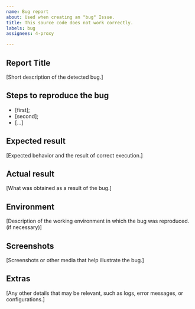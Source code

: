 ```yaml
---
name: Bug report
about: Used when creating an "bug" Issue.
title: This source code does not work correctly.
labels: bug
assignees: 4-proxy

---
```


## Report Title

[Short description of the detected bug.]

## Steps to reproduce the bug

- [first];
- [second];
- [...]

## Expected result

[Expected behavior and the result of correct execution.]

## Actual result

[What was obtained as a result of the bug.]

## Environment

[Description of the working environment in which the bug was reproduced. (if necessary)]

## Screenshots

[Screenshots or other media that help illustrate the bug.]

## Extras

[Any other details that may be relevant, such as logs, error messages, or configurations.]
